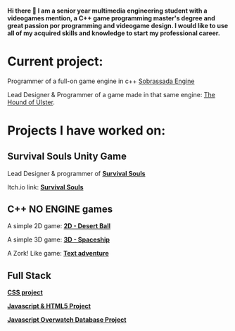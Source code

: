 #### Hi there 👋 I am a senior year multimedia engineering student with a videogames mention, a C++ game programming master's degree and great passion por programming and videogame design. I would like to use all of my acquired skills and knowledge to start my professional career. 

# Current project:
Programmer of a full-on game engine in c++ [Sobrassada Engine](https://github.com/TheCenturiaGames/Sobrassada_Engine)

Lead Designer & Programmer of a game made in that same engine: [The Hound of Ulster](https://github.com/TheCenturiaGames/The-Hound-of-Ulster).

# Projects I have worked on:

## Survival Souls Unity Game

Lead Designer & programmer of **[Survival Souls](https://github.com/curialiglesias/Survival-Souls)**

Itch.io link: **[Survival Souls](https://lgf-streetlight.itch.io/survival-souls)**

## C++ NO ENGINE games

A simple 2D game: **[2D - Desert Ball](https://github.com/srLlobet/2D-game-project-NO-ENGINE)**

A simple 3D game: **[3D - Spaceship](https://github.com/srLlobet/Spaceship)**

A Zork! Like game: **[Text adventure](https://github.com/srLlobet/Dig-Down)**

## Full Stack 

**[CSS project](https://github.com/srLlobet/Pebona-clothing-store-webpage)**

**[Javascript & HTML5 Project](https://github.com/Eduardnol/web_p1)**

**[Javascript Overwatch Database Project](https://github.com/Eduardnol/web_p2)**

